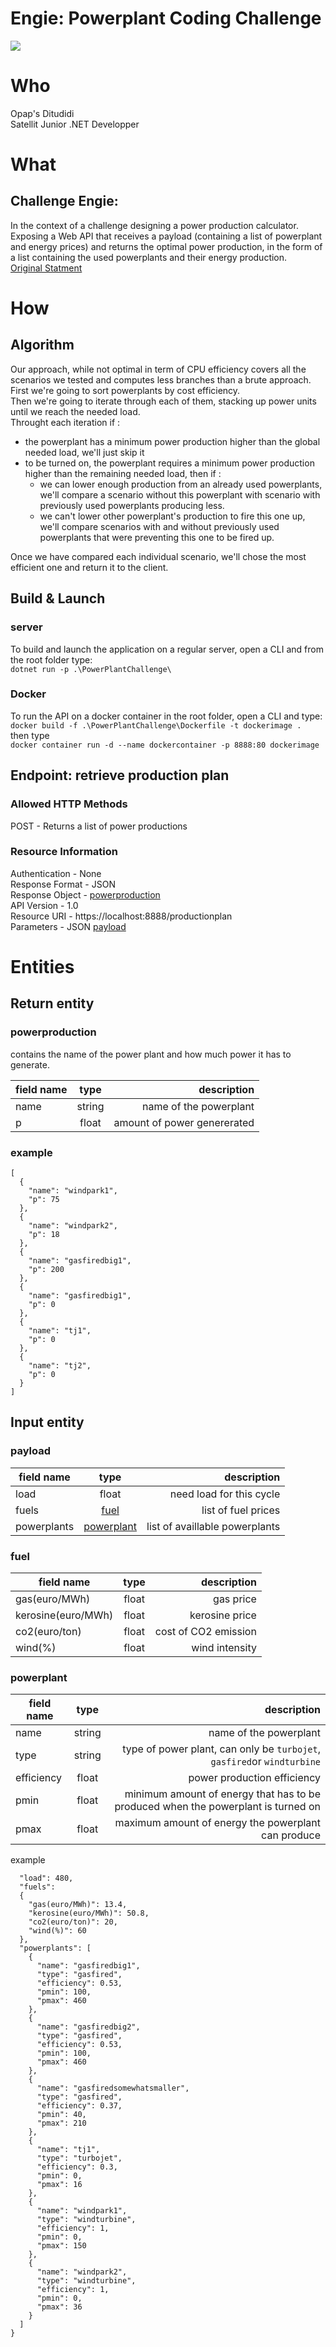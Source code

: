 # Engie: Powerplant Coding Challenge

![](/doc/img/thumbnail.jpg)

# Who

Opap's Ditudidi <br>
Satellit Junior .NET Developper


# What 

## Challenge Engie:

In the context of a challenge  designing a power production calculator. <br>
Exposing a Web API that receives a payload (containing a list of powerplant and energy prices) and returns the optimal power production,
in the form of a list containing the used powerplants and their energy production.<br>
[Original Statment](https://github.com/gem-spaas/powerplant-coding-challenge)

# How

## Algorithm

Our approach, while not optimal in term of CPU efficiency covers all the scenarios we tested and computes less branches than a brute approach.<br>
First we're going to sort powerplants by cost efficiency.<br>
Then we're going to iterate through each of them, stacking up power units until we reach the needed load.<br>
Throught each iteration if :<br>
* the powerplant has a minimum power production higher than the global needed load, we'll just skip it
* to be turned on, the powerplant requires a minimum power production higher than the remaining needed load, then if :
  - we can lower enough production from an already used powerplants, we'll compare a scenario without this powerplant with scenario with previously used powerplants producing less.
  - we can't lower other powerplant's production to fire this one up, we'll compare scenarios with and without previously used powerplants that were preventing this one to be fired up.

Once we have compared each individual scenario, we'll chose the most efficient one and return it to the client.

## Build & Launch
### server
To build and launch the application on a regular server, open a CLI and from the root folder type: <br>
`dotnet run -p .\PowerPlantChallenge\`
### Docker

To run the API on a docker container in the root folder, open a CLI and type: <br>
`docker build -f .\PowerPlantChallenge\Dockerfile -t dockerimage .` <br>
then type <br>
`docker container run -d --name dockercontainer -p 8888:80 dockerimage`<br>

## Endpoint: retrieve production plan

### Allowed HTTP Methods
POST - Returns a list of power productions

### Resource Information
Authentication - None <br>
Response Format - JSON <br>
Response Object - [powerproduction](#powerproduction) <br>
API Version - 1.0 <br>
Resource URI - https://localhost:8888/productionplan <br>
Parameters  - JSON [payload](#payload) <br>


# Entities

## Return entity

### powerproduction
contains the name of the power plant and how much power it has to generate.

| field name   |      type      |  description|
|----------|:-------------:|------:|
|name  |  string | name of the powerplant|
|p |    float   | amount of power genererated|


### example

```
[
  {
    "name": "windpark1",
    "p": 75
  },
  {
    "name": "windpark2",
    "p": 18
  },
  {
    "name": "gasfiredbig1",
    "p": 200
  },
  {
    "name": "gasfiredbig1",
    "p": 0
  },
  {
    "name": "tj1",
    "p": 0
  },
  {
    "name": "tj2",
    "p": 0
  }
]
```


## Input entity

### payload

| field name   |      type      |  description|
|----------|:-------------:|------:|
|load  |  float | need load for this cycle|
|fuels |    [fuel](#fuel)   | list of fuel prices|
|powerplants |    [powerplant](#powerplant)   | list of availlable powerplants|


### fuel

| field name   |      type      |  description|
|----------|:-------------:|------:|
|gas(euro/MWh)  |  float | gas price|
|kerosine(euro/MWh) |    float   | kerosine price|
|co2(euro/ton) |    float   | cost of CO2 emission |
|wind(%) |    float   | wind intensity|

### powerplant

| field name   |      type      |  description|
|----------|:-------------:|------:|
|name  |  string | name of the powerplant|
|type |    string   |  type of power plant, can only be `turbojet`, `gasfired`or  `windturbine`|
|efficiency |    float   | power production efficiency |
|pmin |    float   | minimum amount of energy that has to be produced when the powerplant is turned on|
|pmax |    float   | maximum amount of energy the powerplant can produce|



example
```{
  "load": 480,
  "fuels":
  {
    "gas(euro/MWh)": 13.4,
    "kerosine(euro/MWh)": 50.8,
    "co2(euro/ton)": 20,
    "wind(%)": 60
  },
  "powerplants": [
    {
      "name": "gasfiredbig1",
      "type": "gasfired",
      "efficiency": 0.53,
      "pmin": 100,
      "pmax": 460
    },
    {
      "name": "gasfiredbig2",
      "type": "gasfired",
      "efficiency": 0.53,
      "pmin": 100,
      "pmax": 460
    },
    {
      "name": "gasfiredsomewhatsmaller",
      "type": "gasfired",
      "efficiency": 0.37,
      "pmin": 40,
      "pmax": 210
    },
    {
      "name": "tj1",
      "type": "turbojet",
      "efficiency": 0.3,
      "pmin": 0,
      "pmax": 16
    },
    {
      "name": "windpark1",
      "type": "windturbine",
      "efficiency": 1,
      "pmin": 0,
      "pmax": 150
    },
    {
      "name": "windpark2",
      "type": "windturbine",
      "efficiency": 1,
      "pmin": 0,
      "pmax": 36
    }
  ]
}
```
